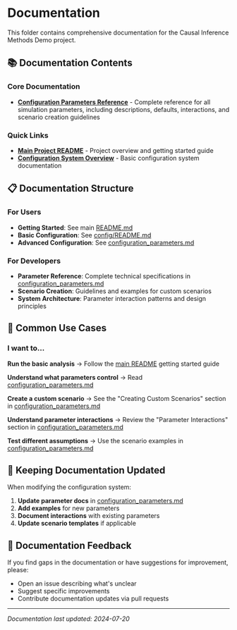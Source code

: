 # Documentation

This folder contains comprehensive documentation for the Causal Inference Methods Demo project.

## 📚 Documentation Contents

### Core Documentation

- **[Configuration Parameters Reference](configuration_parameters.md)** - Complete reference for all simulation parameters, including descriptions, defaults, interactions, and scenario creation guidelines

### Quick Links

- **[Main Project README](../README.md)** - Project overview and getting started guide
- **[Configuration System Overview](../config/README.md)** - Basic configuration system documentation

## 📋 Documentation Structure

### For Users
- **Getting Started**: See main [README.md](../README.md)
- **Basic Configuration**: See [config/README.md](../config/README.md)
- **Advanced Configuration**: See [configuration_parameters.md](configuration_parameters.md)

### For Developers
- **Parameter Reference**: Complete technical specifications in [configuration_parameters.md](configuration_parameters.md)
- **Scenario Creation**: Guidelines and examples for custom scenarios
- **System Architecture**: Parameter interaction patterns and design principles

## 🎯 Common Use Cases

### I want to...

**Run the basic analysis**
→ Follow the [main README](../README.md) getting started guide

**Understand what parameters control**
→ Read [configuration_parameters.md](configuration_parameters.md)

**Create a custom scenario**
→ See the "Creating Custom Scenarios" section in [configuration_parameters.md](configuration_parameters.md)

**Understand parameter interactions**
→ Review the "Parameter Interactions" section in [configuration_parameters.md](configuration_parameters.md)

**Test different assumptions**
→ Use the scenario examples in [configuration_parameters.md](configuration_parameters.md)

## 🔄 Keeping Documentation Updated

When modifying the configuration system:

1. **Update parameter docs** in [configuration_parameters.md](configuration_parameters.md)
2. **Add examples** for new parameters
3. **Document interactions** with existing parameters
4. **Update scenario templates** if applicable

## 📧 Documentation Feedback

If you find gaps in the documentation or have suggestions for improvement, please:
- Open an issue describing what's unclear
- Suggest specific improvements
- Contribute documentation updates via pull requests

---

*Documentation last updated: 2024-07-20* 